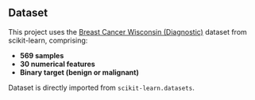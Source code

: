 ## Dataset

This project uses the [Breast Cancer Wisconsin (Diagnostic)](https://scikit-learn.org/stable/modules/generated/sklearn.datasets.load_breast_cancer.html) dataset from scikit-learn, comprising:

- **569 samples**
- **30 numerical features**
- **Binary target (benign or malignant)**

Dataset is directly imported from `scikit-learn.datasets`.
